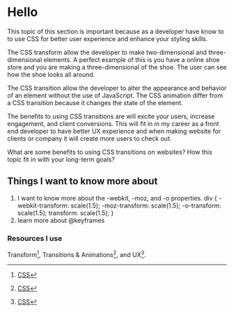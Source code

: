 # Hello

This topic of this section is important because as a developer have know to to use CSS for better user experience and enhance your styling skills.

The CSS transform allow the developer to make two-dimensional and three-dimensional elements. A perfect example of this is you have a online shoe store and you are making a three-dimensional of the shoe. The user can see how the shoe looks all around.

The CSS transition allow the developer to alter the appearance and behavior of an element without the use of JavaScript. The CSS animation differ from a CSS transition because it changes the state of the element.

The benefits to using CSS transitions are will excite your users, increase engagement, and client conversions. This will fit in in my career as a front end developer to have better UX experience and when making website for clients or company it will create more users to check out.

What are some benefits to using CSS transitions on websites?
How this topic fit in with your long-term goals?

## Things I want to know more about

1. I want to know more about the -webkit, -moz, and -o properties.
   div {
   -webkit-transform: scale(1.5);
   -moz-transform: scale(1.5);
   -o-transform: scale(1.5);
   transform: scale(1.5);
   }
2. learn more about @keyframes

### Resources I use

Transform[^1], Transitions & Animations[^note], and UX[^list].

[^1]: [CSS](https://learn.shayhowe.com/advanced-html-css/css-transforms/)
[^note]: [CSS](https://learn.shayhowe.com/advanced-html-css/transitions-animations/)
[^list]: [CSS](https://www.webdesignerdepot.com/2014/05/8-simple-css3-transitions-that-will-wow-your-users)
